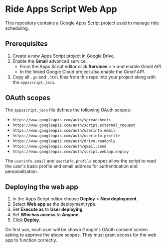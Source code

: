 # Ride Apps Script Web App

This repository contains a Google Apps Script project used to manage ride scheduling.

## Prerequisites

1. Create a new Apps Script project in Google Drive.
2. Enable the **Gmail** advanced service.
   - From the Apps Script editor click **Services** > **+** and enable *Gmail API*.
   - In the linked Google Cloud project also enable the *Gmail API*.
3. Copy all `.gs` and `.html` files from this repo into your project along with the `appsscript.json`.

## OAuth scopes

The `appsscript.json` file defines the following OAuth scopes:

- `https://www.googleapis.com/auth/spreadsheets`
- `https://www.googleapis.com/auth/script.external_request`
- `https://www.googleapis.com/auth/userinfo.email`
- `https://www.googleapis.com/auth/userinfo.profile`
- `https://www.googleapis.com/auth/drive.readonly`
- `https://www.googleapis.com/auth/gmail.send`
- `https://www.googleapis.com/auth/script.webapp.deploy`

The `userinfo.email` and `userinfo.profile` scopes allow the script to read the user's basic profile and email address for authentication and personalization.

## Deploying the web app

1. In the Apps Script editor choose **Deploy** > **New deployment**.
2. Select **Web app** as the deployment type.
3. Set **Execute as** to **User deploying**.
4. Set **Who has access** to **Anyone**.
5. Click **Deploy**.

On first use, each user will be shown Google's OAuth consent screen asking to approve the above scopes. They must grant access for the web app to function correctly.
